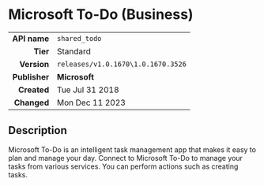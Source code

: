 # Microsoft To-Do (Business)
| | |
|-:|-|
|**API name**|`shared_todo`|
|**Tier**|Standard|
|**Version**|`releases/v1.0.1670\1.0.1670.3526`|
|**Publisher**|**Microsoft**|
|**Created**|Tue Jul 31 2018|
|**Changed**|Mon Dec 11 2023|

## Description
Microsoft To-Do is an intelligent task management app that makes it easy to plan and manage your day. Connect to Microsoft To-Do to manage your tasks from various services. You can perform actions such as creating tasks.

